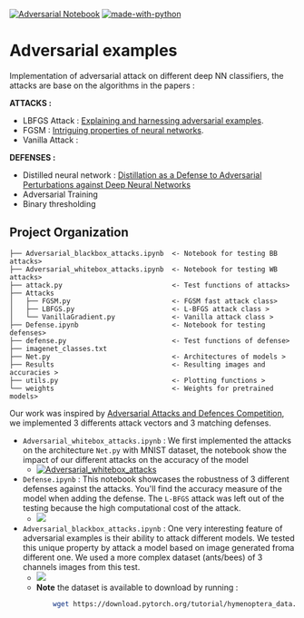 [![Adversarial Notebook](https://colab.research.google.com/assets/colab-badge.svg)](https://colab.research.google.com/drive/1z5b1yvpLm7zaBK0Oz4otqQ3zWDyPlM42?usp=sharing) [![made-with-python](https://img.shields.io/badge/Made%20with-Python-1f425f.svg)](https://www.python.org/)



# Adversarial examples

Implementation of adversarial attack on different deep NN classifiers, the attacks are base on the algorithms in the papers :

**ATTACKS :**
* LBFGS Attack : [Explaining and harnessing adversarial examples](https://arxiv.org/pdf/1412.6572v3.pdf).
* FGSM : [Intriguing properties of neural networks](https://arxiv.org/abs/1312.6199).
* Vanilla Attack :  



**DEFENSES :**
* Distilled neural network : [Distillation as a Defense to Adversarial
Perturbations against Deep Neural Networks](https://arxiv.org/pdf/1511.04508.pdf)
* Adversarial Training
* Binary thresholding 

 
Project Organization
-----------------------

    ├── Adversarial_blackbox_attacks.ipynb  <- Notebook for testing BB attacks>
    ├── Adversarial_whitebox_attacks.ipynb  <- Notebook for testing WB attacks>
    ├── attack.py                           <- Test functions of attacks>
    ├── Attacks                             
    │   ├── FGSM.py                         <- FGSM fast attack class>
    │   ├── LBFGS.py                        <- L-BFGS attack class >
    │   └── VanillaGradient.py              <- Vanilla attack class >      
    ├── Defense.ipynb                       <- Notebook for testing defenses>
    ├── defense.py                          <- Test functions of defense>
    ├── imagenet_classes.txt
    ├── Net.py                              <- Architectures of models >
    ├── Results                             <- Resulting images and accuracies >
    ├── utils.py                            <- Plotting functions >
    └── weights                             <- Weights for pretrained models>




Our work was inspired by [Adversarial Attacks and Defences Competition](https://arxiv.org/pdf/1804.00097.pdf), we implemented 3 differents attack vectors and 3 matching defenses.  

- `Adversarial_whitebox_attacks.ipynb`  : We first implemented the attacks on the architecture `Net.py` with MNIST dataset, the notebook show the impact of our different attacks  on the accuracy of the model
    - [![Adversarial_whitebox_attacks](https://colab.research.google.com/assets/colab-badge.svg)](https://colab.research.google.com/drive/1J86NJTDyyAZq4Y6zR7__n5ACw4OMWAdf?usp=sharing) 
- `Defense.ipynb` : This notebook showcases the robustness of 3 different defenses against the attacks. You'll find the accuracy measure of the model when adding the defense. The `L-BFGS` attack was left out of the testing because the high computational cost of the attack.
    - [![](https://colab.research.google.com/assets/colab-badge.svg)](https://colab.research.google.com/drive/1CVC08o4i0GKCbZzjH5MexZKsNp_Vd8mD?usp=sharing)
- `Adversarial_blackbox_attacks.ipynb` :  One very interesting feature of adversarial examples is their ability to attack different models. We tested this unique property by attack a model based on image generated froma  different one. We used a more complex dataset (ants/bees) of 3 channels images  from this test. 
    - [![](https://colab.research.google.com/assets/colab-badge.svg)](https://colab.research.google.com/drive/1z5b1yvpLm7zaBK0Oz4otqQ3zWDyPlM42?usp=sharing) 
    - **Note** the dataset is available to download by running :
        ```bash 
            wget https://download.pytorch.org/tutorial/hymenoptera_data.zip
        ```
